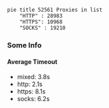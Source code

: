 
```mermaid
pie title 52561 Proxies in list
    "HTTP" : 28983
    "HTTPS": 10968
    "SOCKS" : 19210
```

### Some Info
#### Average Timeout

- mixed: 3.8s
- http: 2.1s
- https: 8.1s
- socks: 6.2s